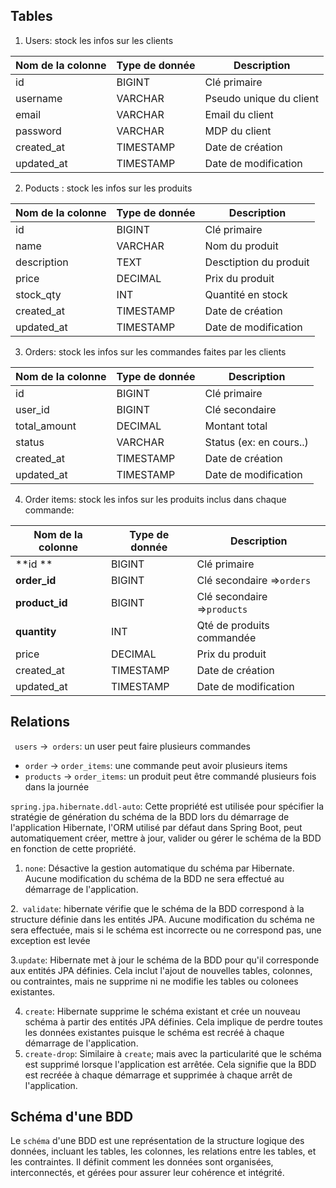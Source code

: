 ## Tables

1. Users: stock les infos sur les clients

| Nom de la colonne | Type de donnée | Description             |
| ----------------- | -------------- | ----------------------- |
| id                | BIGINT         | Clé primaire            |
| username          | VARCHAR        | Pseudo unique du client |
| email             | VARCHAR        | Email du client         |
| password          | VARCHAR        | MDP du client           |
| created_at        | TIMESTAMP      | Date de création        |
| updated_at        | TIMESTAMP      | Date de modification    |

2. Poducts : stock les infos sur les produits

| Nom de la colonne | Type de donnée | Description            |
| ----------------- | -------------- | ---------------------- |
| id                | BIGINT         | Clé primaire           |
| name              | VARCHAR        | Nom du produit         |
| description       | TEXT           | Desctiption du produit |
| price             | DECIMAL        | Prix du produit        |
| stock_qty         | INT            | Quantité en stock      |
| created_at        | TIMESTAMP      | Date de création       |
| updated_at        | TIMESTAMP      | Date de modification   |

3. Orders: stock les infos sur les commandes faites par les clients

| Nom de la colonne | Type de donnée | Description             |
| ----------------- | -------------- | ----------------------- |
| id                | BIGINT         | Clé primaire            |
| user_id           | BIGINT         | Clé secondaire          |
| total_amount      | DECIMAL        | Montant total           |
| status            | VARCHAR        | Status (ex: en cours..) |
| created_at        | TIMESTAMP      | Date de création        |
| updated_at        | TIMESTAMP      | Date de modification    |

4. Order items: stock les infos sur les produits inclus dans chaque commande:

| Nom de la colonne | Type de donnée | Description                 |
| ----------------- | -------------- | --------------------------- |
| **id **           | BIGINT         | Clé primaire                |
| **order_id**      | BIGINT         | Clé secondaire =>`orders`   |
| **product_id**    | BIGINT         | Clé secondaire =>`products` |
| **quantity**      | INT            | Qté de produits commandée   |
| price             | DECIMAL        | Prix du produit             |
| created_at        | TIMESTAMP      | Date de création            |
| updated_at        | TIMESTAMP      | Date de modification        |

## Relations

` users` ->` orders`: un user peut faire plusieurs commandes

- `order` -> `order_items`: une commande peut avoir plusieurs items
- `products` -> `order_items`: un produit peut être commandé plusieurs fois dans la journée

`spring.jpa.hibernate.ddl-auto`: Cette propriété est utilisée pour spécifier la stratégie de génération du schéma de la BDD lors du démarrage de l'application Hibernate, l'ORM utilisé par défaut dans Spring Boot, peut automatiquement créer, mettre à jour, valider ou gérer le schéma de la BDD en fonction de cette propriété.

1.  `none`: Désactive la gestion automatique du schéma par Hibernate. Aucune modification du schéma de la BDD ne sera effectué au démarrage de l'application.

2.` validate`: hibernate vérifie que le schéma de la BDD correspond à la structure définie dans les entités JPA. Aucune modification du schéma ne sera effectuée, mais si le schéma est incorrecte ou ne correspond pas, une exception est levée

3.`update`: Hibernate met à jour le schéma de la BDD pour qu'il corresponde aux entités JPA définies. Cela inclut l'ajout de nouvelles tables, colonnes, ou contraintes, mais ne supprime ni ne modifie les tables ou colonees existantes.

4. `create`: Hibernate supprime le schéma existant et crée un nouveau schéma à partir des entités JPA définies. Cela implique de perdre toutes les données existantes puisque le schéma est recréé à chaque démarrage de l'application.
5. `create-drop`: Similaire à `create`; mais avec la particularité que le schéma est supprimé lorsque l'application est arrêtée. Cela signifie que la BDD est recréée à chaque démarrage et supprimée à chaque arrêt de l'application.

## Schéma d'une BDD

Le `schéma` d'une BDD est une représentation de la structure logique des données, incluant les tables, les colonnes, les relations entre les tables, et les contraintes. Il définit comment les données sont organisées, interconnectés, et gérées pour assurer leur cohérence et intégrité.
